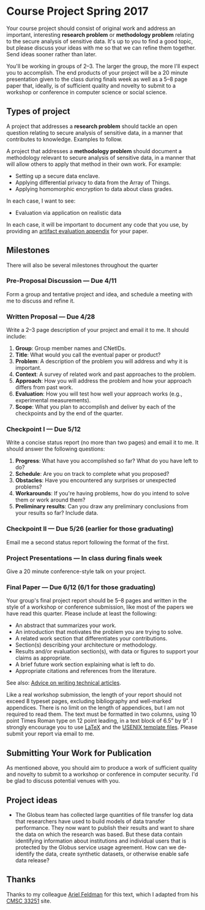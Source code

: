 # Course Project Spring 2017

Your course project should consist of original work and address an important, interesting **research problem** or
**methodology problem** relating to the secure analysis of sensitive data. 
It's up to you to find a good topic, but please discuss your ideas with me so that we can refine them together.
Send ideas sooner rather than later.

You'll be working in groups of 2–3. 
The larger the group, the more I'll expect you to accomplish. 
The end products of your project will be a 20 minute presentation given to the class during finals week as well as a 5–8 page paper that, 
ideally, is of sufficient quality and novelty to submit to a workshop or conference in computer science or social science.

## Types of project

A project that addresses a **research problem** should tackle an open question relating to secure analysis of sensitive data, in a manner that contributes to knowledge. Examples to follow. 

A project that addresses a **methodology problem** should document a methodology relevant to secure analysis of sensitive data, in a manner that will allow others to apply that method in their own work. For example:

* Setting up a secure data enclave.
* Applying differential privacy to data from the Array of Things.
* Applying homomorphic encryption to data about class grades.

In each case, I want to see:

* Evaluation via application on realistic data

In each case, it will be important to document any code that you use, by providing an [artifact evaluation appendix](http://ctuning.org/ae/submission.html) for your paper. 

## Milestones

There will also be several milestones throughout the quarter

### Pre-Proposal Discussion — Due 4/11
Form a group and tentative project and idea, and schedule a meeting with me to discuss and refine it.

### Written Proposal — Due 4/28
Write a 2–3 page description of your project and email it to me. It should include:

1. **Group**: Group member names and CNetIDs.
1. **Title**: What would you call the eventual paper or product?
1. **Problem**: A description of the problem you will address and why it is important.
1. **Context**: A survey of related work and past approaches to the problem.
1. **Approach**: How you will address the problem and how your approach differs from past work.
1. **Evaluation**: How you will test how well your approach works (e.g., experimental measurements).
1. **Scope**: What you plan to accomplish and deliver by each of the checkpoints and by the end of the quarter.

### Checkpoint I — Due 5/12
Write a concise status report (no more than two pages) and email it to me. It should answer the following questions:

1. **Progress**: What have you accomplished so far? What do you have left to do?
1. **Schedule**: Are you on track to complete what you proposed?
1. **Obstacles**: Have you encountered any surprises or unexpected problems?
1. **Workarounds**: If you're having problems, how do you intend to solve them or work around them?
1. **Preliminary results**: Can you draw any preliminary conclusions from your results so far? Include data.

### Checkpoint II — Due 5/26 (earlier for those graduating)
Email me a second status report following the format of the first.

### Project Presentations — In class during finals week
Give a 20 minute conference-style talk on your project.

### Final Paper — Due 6/12 (6/1 for those graduating)
Your group's final project report should be 5–8 pages and written in the style of a workshop or conference submission, like most of the papers we have read this quarter. Please include at least the following:

* An abstract that summarizes your work.
* An introduction that motivates the problem you are trying to solve.
* A related work section that differentiates your contributions.
* Section(s) describing your architecture or methodology.
* Results and/or evaluation section(s), with data or figures to support your claims as appropriate.
* A brief future work section explaining what is left to do.
* Appropriate citations and references from the literature.

See also: [Advice on writing technical articles](http://www.cs.columbia.edu/~hgs/etc/writing-style.html).

Like a real workshop submission, the length of your report should not exceed 8 typeset pages, 
excluding bibliography and well-marked appendices. 
There is no limit on the length of appendices, but I am not required to read them. 
The text must be formatted in two columns, using 10 point Times Roman type on 12 point leading, in a text block of 6.5” by 9”. 
I strongly encourage you to use [LaTeX](http://en.wikibooks.org/wiki/LaTeX) and the [USENIX template files](https://www.usenix.org/events/usenix05/templates.html). Please submit your report via email to me.

## Submitting Your Work for Publication
As mentioned above, you should aim to produce a work of sufficient quality and novelty to submit to a workshop or conference 
in computer security. 
I'd be glad to discuss potential venues with you.

## Project ideas

* The Globus team has collected large quantities of file transfer log data that researchers have used to build models of data transfer performance. They now want to publish their results and want to share the data on which the research was based. But these data contain identifying information about institutions and individual users that is protected by the Globus service usage agreement. How can we de-identify the data, create synthetic datasets, or otherwise enable safe data release?



## Thanks

Thanks to my colleague [Ariel Feldman](https://arifeldman.com) for this text, which I adapted from his [CMSC 33251](https://www.classes.cs.uchicago.edu/archive/2017/winter/33251-1/project.html) site.
